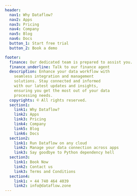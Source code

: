 ```yaml
---
header:
  nav1: Why Dataflow?
  nav2: Apps
  nav3: Pricing
  nav4: Company
  nav5: Blog
  nav6: Docs
  button_1: Start free trial
  button_2: Book a demo

footer:
  finance: Our dedicated team is prepared to assist you.
  finance_underline: Talk to our finance agent
  description: Enhance your data workflow with
    seamless integration and management
    solutions. Stay connected and informed
    with our latest updates and insights,
    ensuring you get the most out of your data
    processing needs.
  copyrights: © All rights reserved.
  section1:
    link1: Why Dataflow?
    link2: Apps
    link3: Pricing
    link4: Company
    link5: Blog
    link6: Docs
  section2:
    link1: Run Dataflow on any cloud
    link2: Manage your data connection across apps
    link3: Say goodbye to Python dependency hell
  section3:
    link1: Book Now
    link2: Contact us
    link3: Terms and Conditions
  section4:
    link1: + 44 740 464 4039
    link2: info@dataflow.zone
---
```

